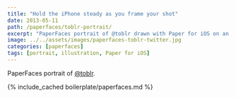 ```yaml
---
title: "Hold the iPhone steady as you frame your shot"
date: 2013-05-11
path: /paperfaces/toblr-portrait/
excerpt: "PaperFaces portrait of @toblr drawn with Paper for iOS on an iPad."
image: ../../assets/images/paperfaces-toblr-twitter.jpg
categories: [paperfaces]
tags: [portrait, illustration, Paper for iOS]
---
```


PaperFaces portrait of [@toblr](https://twitter.com/toblr).

{% include_cached boilerplate/paperfaces.md %}
